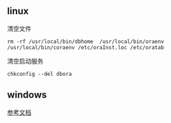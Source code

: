 ## linux



清空文件

```
rm -rf /usr/local/bin/dbhome  /usr/local/bin/oraenv  /usr/local/bin/coraenv /etc/oraInst.loc /etc/oratab 
```

清空启动服务

```
chkconfig --del dbora
```

## windows

[参考文档](https://blog.csdn.net/wei1992_6/article/details/59131223)

